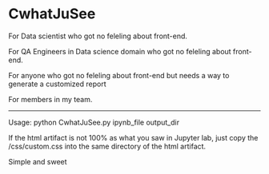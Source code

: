 # CwhatJuSee
For Data scientist who got no feleling about front-end.

For QA Engineers in Data science domain who got no feleling about front-end.

For anyone who got no feleling about front-end but needs a way to generate a customized report

For members in my team.

----------
Usage: python CwhatJuSee.py ipynb_file output_dir 


If the html artifact is not 100% as what you saw in Jupyter lab, 
just copy the /css/custom.css into the same directory of the html artifact.

Simple and sweet


